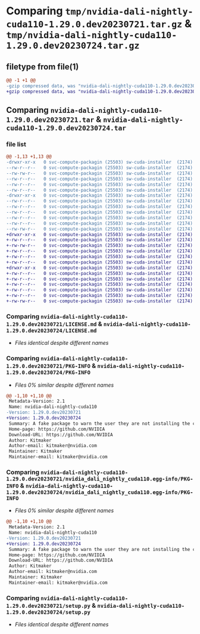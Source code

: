 # Comparing `tmp/nvidia-dali-nightly-cuda110-1.29.0.dev20230721.tar.gz` & `tmp/nvidia-dali-nightly-cuda110-1.29.0.dev20230724.tar.gz`

## filetype from file(1)

```diff
@@ -1 +1 @@
-gzip compressed data, was "nvidia-dali-nightly-cuda110-1.29.0.dev20230721.tar", last modified: Fri Jul 21 14:05:08 2023, max compression
+gzip compressed data, was "nvidia-dali-nightly-cuda110-1.29.0.dev20230724.tar", last modified: Mon Jul 24 12:04:43 2023, max compression
```

## Comparing `nvidia-dali-nightly-cuda110-1.29.0.dev20230721.tar` & `nvidia-dali-nightly-cuda110-1.29.0.dev20230724.tar`

### file list

```diff
@@ -1,13 +1,13 @@
-drwxr-xr-x   0 svc-compute-packagin (25503) sw-cuda-installer  (2174)        0 2023-07-21 14:05:08.396661 nvidia-dali-nightly-cuda110-1.29.0.dev20230721/
--rw-r--r--   0 svc-compute-packagin (25503) sw-cuda-installer  (2174)      459 2023-07-21 14:05:08.000000 nvidia-dali-nightly-cuda110-1.29.0.dev20230721/ERROR.txt
--rw-rw-r--   0 svc-compute-packagin (25503) sw-cuda-installer  (2174)    11336 2023-07-06 05:01:19.000000 nvidia-dali-nightly-cuda110-1.29.0.dev20230721/LICENSE.md
--rw-r--r--   0 svc-compute-packagin (25503) sw-cuda-installer  (2174)       27 2023-07-21 14:05:08.000000 nvidia-dali-nightly-cuda110-1.29.0.dev20230721/PACKAGE_NAME
--rw-r--r--   0 svc-compute-packagin (25503) sw-cuda-installer  (2174)     1668 2023-07-21 14:05:08.396661 nvidia-dali-nightly-cuda110-1.29.0.dev20230721/PKG-INFO
--rw-r--r--   0 svc-compute-packagin (25503) sw-cuda-installer  (2174)      286 2023-07-21 14:05:08.000000 nvidia-dali-nightly-cuda110-1.29.0.dev20230721/README.rst
-drwxr-xr-x   0 svc-compute-packagin (25503) sw-cuda-installer  (2174)        0 2023-07-21 14:05:08.396661 nvidia-dali-nightly-cuda110-1.29.0.dev20230721/nvidia_dali_nightly_cuda110.egg-info/
--rw-r--r--   0 svc-compute-packagin (25503) sw-cuda-installer  (2174)     1668 2023-07-21 14:05:08.000000 nvidia-dali-nightly-cuda110-1.29.0.dev20230721/nvidia_dali_nightly_cuda110.egg-info/PKG-INFO
--rw-r--r--   0 svc-compute-packagin (25503) sw-cuda-installer  (2174)      257 2023-07-21 14:05:08.000000 nvidia-dali-nightly-cuda110-1.29.0.dev20230721/nvidia_dali_nightly_cuda110.egg-info/SOURCES.txt
--rw-r--r--   0 svc-compute-packagin (25503) sw-cuda-installer  (2174)        1 2023-07-21 14:05:08.000000 nvidia-dali-nightly-cuda110-1.29.0.dev20230721/nvidia_dali_nightly_cuda110.egg-info/dependency_links.txt
--rw-r--r--   0 svc-compute-packagin (25503) sw-cuda-installer  (2174)       22 2023-07-21 14:05:08.000000 nvidia-dali-nightly-cuda110-1.29.0.dev20230721/nvidia_dali_nightly_cuda110.egg-info/top_level.txt
--rw-r--r--   0 svc-compute-packagin (25503) sw-cuda-installer  (2174)       38 2023-07-21 14:05:08.396661 nvidia-dali-nightly-cuda110-1.29.0.dev20230721/setup.cfg
--rw-rw-r--   0 svc-compute-packagin (25503) sw-cuda-installer  (2174)     4560 2023-07-06 05:01:19.000000 nvidia-dali-nightly-cuda110-1.29.0.dev20230721/setup.py
+drwxr-xr-x   0 svc-compute-packagin (25503) sw-cuda-installer  (2174)        0 2023-07-24 12:04:43.688830 nvidia-dali-nightly-cuda110-1.29.0.dev20230724/
+-rw-r--r--   0 svc-compute-packagin (25503) sw-cuda-installer  (2174)      459 2023-07-24 12:04:43.000000 nvidia-dali-nightly-cuda110-1.29.0.dev20230724/ERROR.txt
+-rw-rw-r--   0 svc-compute-packagin (25503) sw-cuda-installer  (2174)    11336 2023-07-06 05:01:19.000000 nvidia-dali-nightly-cuda110-1.29.0.dev20230724/LICENSE.md
+-rw-r--r--   0 svc-compute-packagin (25503) sw-cuda-installer  (2174)       27 2023-07-24 12:04:43.000000 nvidia-dali-nightly-cuda110-1.29.0.dev20230724/PACKAGE_NAME
+-rw-r--r--   0 svc-compute-packagin (25503) sw-cuda-installer  (2174)     1668 2023-07-24 12:04:43.688830 nvidia-dali-nightly-cuda110-1.29.0.dev20230724/PKG-INFO
+-rw-r--r--   0 svc-compute-packagin (25503) sw-cuda-installer  (2174)      286 2023-07-24 12:04:43.000000 nvidia-dali-nightly-cuda110-1.29.0.dev20230724/README.rst
+drwxr-xr-x   0 svc-compute-packagin (25503) sw-cuda-installer  (2174)        0 2023-07-24 12:04:43.684830 nvidia-dali-nightly-cuda110-1.29.0.dev20230724/nvidia_dali_nightly_cuda110.egg-info/
+-rw-r--r--   0 svc-compute-packagin (25503) sw-cuda-installer  (2174)     1668 2023-07-24 12:04:43.000000 nvidia-dali-nightly-cuda110-1.29.0.dev20230724/nvidia_dali_nightly_cuda110.egg-info/PKG-INFO
+-rw-r--r--   0 svc-compute-packagin (25503) sw-cuda-installer  (2174)      257 2023-07-24 12:04:43.000000 nvidia-dali-nightly-cuda110-1.29.0.dev20230724/nvidia_dali_nightly_cuda110.egg-info/SOURCES.txt
+-rw-r--r--   0 svc-compute-packagin (25503) sw-cuda-installer  (2174)        1 2023-07-24 12:04:43.000000 nvidia-dali-nightly-cuda110-1.29.0.dev20230724/nvidia_dali_nightly_cuda110.egg-info/dependency_links.txt
+-rw-r--r--   0 svc-compute-packagin (25503) sw-cuda-installer  (2174)       22 2023-07-24 12:04:43.000000 nvidia-dali-nightly-cuda110-1.29.0.dev20230724/nvidia_dali_nightly_cuda110.egg-info/top_level.txt
+-rw-r--r--   0 svc-compute-packagin (25503) sw-cuda-installer  (2174)       38 2023-07-24 12:04:43.688830 nvidia-dali-nightly-cuda110-1.29.0.dev20230724/setup.cfg
+-rw-rw-r--   0 svc-compute-packagin (25503) sw-cuda-installer  (2174)     4560 2023-07-06 05:01:19.000000 nvidia-dali-nightly-cuda110-1.29.0.dev20230724/setup.py
```

### Comparing `nvidia-dali-nightly-cuda110-1.29.0.dev20230721/LICENSE.md` & `nvidia-dali-nightly-cuda110-1.29.0.dev20230724/LICENSE.md`

 * *Files identical despite different names*

### Comparing `nvidia-dali-nightly-cuda110-1.29.0.dev20230721/PKG-INFO` & `nvidia-dali-nightly-cuda110-1.29.0.dev20230724/PKG-INFO`

 * *Files 0% similar despite different names*

```diff
@@ -1,10 +1,10 @@
 Metadata-Version: 2.1
 Name: nvidia-dali-nightly-cuda110
-Version: 1.29.0.dev20230721
+Version: 1.29.0.dev20230724
 Summary: A fake package to warn the user they are not installing the correct package.
 Home-page: https://github.com/NVIDIA
 Download-URL: https://github.com/NVIDIA
 Author: Kitmaker
 Author-email: kitmaker@nvidia.com
 Maintainer: Kitmaker
 Maintainer-email: kitmaker@nvidia.com
```

### Comparing `nvidia-dali-nightly-cuda110-1.29.0.dev20230721/nvidia_dali_nightly_cuda110.egg-info/PKG-INFO` & `nvidia-dali-nightly-cuda110-1.29.0.dev20230724/nvidia_dali_nightly_cuda110.egg-info/PKG-INFO`

 * *Files 0% similar despite different names*

```diff
@@ -1,10 +1,10 @@
 Metadata-Version: 2.1
 Name: nvidia-dali-nightly-cuda110
-Version: 1.29.0.dev20230721
+Version: 1.29.0.dev20230724
 Summary: A fake package to warn the user they are not installing the correct package.
 Home-page: https://github.com/NVIDIA
 Download-URL: https://github.com/NVIDIA
 Author: Kitmaker
 Author-email: kitmaker@nvidia.com
 Maintainer: Kitmaker
 Maintainer-email: kitmaker@nvidia.com
```

### Comparing `nvidia-dali-nightly-cuda110-1.29.0.dev20230721/setup.py` & `nvidia-dali-nightly-cuda110-1.29.0.dev20230724/setup.py`

 * *Files identical despite different names*

